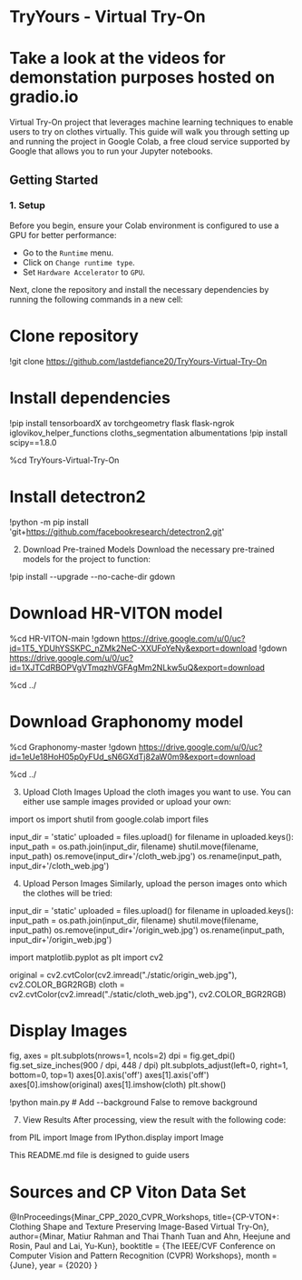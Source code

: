 # TryYours - Virtual Try-On

# Take a look at the videos for demonstation purposes hosted on gradio.io

Virtual Try-On project that leverages machine learning techniques to enable users to try on clothes virtually. This guide will walk you through setting up and running the project in Google Colab, a free cloud service supported by Google that allows you to run your Jupyter notebooks.

## Getting Started

### 1. Setup

Before you begin, ensure your Colab environment is configured to use a GPU for better performance:

- Go to the `Runtime` menu.
- Click on `Change runtime type`.
- Set `Hardware Accelerator` to `GPU`.

Next, clone the repository and install the necessary dependencies by running the following commands in a new cell:


# Clone repository
!git clone https://github.com/lastdefiance20/TryYours-Virtual-Try-On

# Install dependencies
!pip install tensorboardX av torchgeometry flask flask-ngrok iglovikov_helper_functions cloths_segmentation albumentations
!pip install scipy==1.8.0

%cd TryYours-Virtual-Try-On

# Install detectron2
!python -m pip install 'git+https://github.com/facebookresearch/detectron2.git'

2. Download Pre-trained Models
Download the necessary pre-trained models for the project to function:

!pip install --upgrade --no-cache-dir gdown

# Download HR-VITON model
%cd HR-VITON-main
!gdown https://drive.google.com/u/0/uc?id=1T5_YDUhYSSKPC_nZMk2NeC-XXUFoYeNy&export=download
!gdown https://drive.google.com/u/0/uc?id=1XJTCdRBOPVgVTmqzhVGFAgMm2NLkw5uQ&export=download

%cd ../

# Download Graphonomy model
%cd Graphonomy-master
!gdown https://drive.google.com/u/0/uc?id=1eUe18HoH05p0yFUd_sN6GXdTj82aW0m9&export=download

%cd ../

3. Upload Cloth Images
Upload the cloth images you want to use. You can either use sample images provided or upload your own:

import os
import shutil
from google.colab import files


input_dir = 'static'
uploaded = files.upload()
for filename in uploaded.keys():
  input_path = os.path.join(input_dir, filename)
  shutil.move(filename, input_path)
os.remove(input_dir+'/cloth_web.jpg')
os.rename(input_path, input_dir+'/cloth_web.jpg')

4. Upload Person Images
Similarly, upload the person images onto which the clothes will be tried:


input_dir = 'static'
uploaded = files.upload()
for filename in uploaded.keys():
  input_path = os.path.join(input_dir, filename)
  shutil.move(filename, input_path)
os.remove(input_dir+'/origin_web.jpg')
os.rename(input_path, input_dir+'/origin_web.jpg')


import matplotlib.pyplot as plt
import cv2

original = cv2.cvtColor(cv2.imread("./static/origin_web.jpg"), cv2.COLOR_BGR2RGB)
cloth = cv2.cvtColor(cv2.imread("./static/cloth_web.jpg"), cv2.COLOR_BGR2RGB)

# Display Images
fig, axes = plt.subplots(nrows=1, ncols=2)
dpi = fig.get_dpi()
fig.set_size_inches(900 / dpi, 448 / dpi)
plt.subplots_adjust(left=0, right=1, bottom=0, top=1)
axes[0].axis('off')
axes[1].axis('off')
axes[0].imshow(original)
axes[1].imshow(cloth)
plt.show()

!python main.py # Add --background False to remove background

7. View Results
After processing, view the result with the following code:

from PIL import Image
from IPython.display import Image

This README.md file is designed to guide users


# Sources and CP Viton Data Set
@InProceedings{Minar_CPP_2020_CVPR_Workshops,
	title={CP-VTON+: Clothing Shape and Texture Preserving Image-Based Virtual Try-On},
	author={Minar, Matiur Rahman and Thai Thanh Tuan and Ahn, Heejune and Rosin, Paul and Lai, Yu-Kun},
	booktitle = {The IEEE/CVF Conference on Computer Vision and Pattern Recognition (CVPR) Workshops},
	month = {June},
	year = {2020}
}


